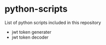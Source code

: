 # python-scripts

List of python scripts included in this repository
- jwt token generater
- jwt token decoder